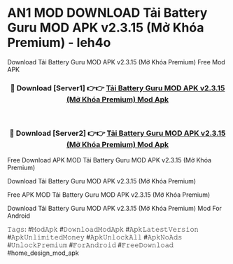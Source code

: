 # AN1 MOD DOWNLOAD Tải Battery Guru MOD APK v2.3.15 (Mở Khóa Premium) - leh4o
Download Tải Battery Guru MOD APK v2.3.15 (Mở Khóa Premium) Free Mod APK

<div align="center">
<h3>🔴 Download [Server1] 👉👉 <a href="https://apk-comot.site?title=Tải_Battery_Guru_MOD_APK_v2.3.15_(Mở_Khóa_Premium)">Tải Battery Guru MOD APK v2.3.15 (Mở Khóa Premium) Mod Apk</a></h3><br>

<h3>🔴 Download [Server2] 👉👉 <a href="https://apk-comot.site?title=Tải_Battery_Guru_MOD_APK_v2.3.15_(Mở_Khóa_Premium)">Tải Battery Guru MOD APK v2.3.15 (Mở Khóa Premium) Mod Apk</a></h3>
</div>


Free Download APK MOD Tải Battery Guru MOD APK v2.3.15 (Mở Khóa Premium)

Download Tải Battery Guru MOD APK v2.3.15 (Mở Khóa Premium) 

Free APK MOD Tải Battery Guru MOD APK v2.3.15 (Mở Khóa Premium) 

Download Tải Battery Guru MOD APK v2.3.15 (Mở Khóa Premium) Mod For Android

𝚃𝚊𝚐𝚜: #𝙼𝚘𝚍𝙰𝚙𝚔 #𝙳𝚘𝚠𝚗𝚕𝚘𝚊𝚍𝙼𝚘𝚍𝙰𝚙𝚔 #𝙰𝚙𝚔𝙻𝚊𝚝𝚎𝚜𝚝𝚅𝚎𝚛𝚜𝚒𝚘𝚗 #𝙰𝚙𝚔𝚄𝚗𝚕𝚒𝚖𝚒𝚝𝚎𝚍𝙼𝚘𝚗𝚎𝚢 #𝙰𝚙𝚔𝚄𝚗𝚕𝚘𝚌𝚔𝙰𝚕𝚕 #𝙰𝚙𝚔𝙽𝚘𝙰𝚍𝚜 #𝚄𝚗𝚕𝚘𝚌𝚔𝙿𝚛𝚎𝚖𝚒𝚞𝚖 #𝙵𝚘𝚛𝙰𝚗𝚍𝚛𝚘𝚒𝚍 #𝙵𝚛𝚎𝚎𝙳𝚘𝚠𝚗𝚕𝚘𝚊𝚍 #home_design_mod_apk